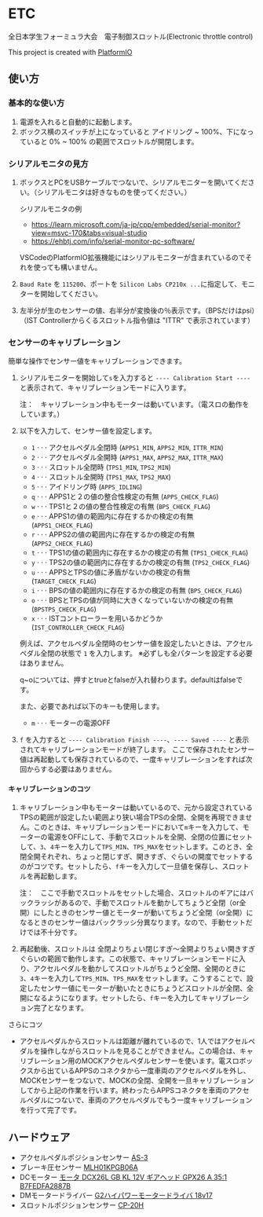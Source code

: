 # ETC
全日本学生フォーミュラ大会　電子制御スロットル(Electronic throttle control)

This project is created with [PlatformIO](https://platformio.org/)


## 使い方
### 基本的な使い方
1. 電源を入れると自動的に起動します。
1. ボックス横のスイッチが上になっていると アイドリング ~ 100%、下になっていると 0% ~ 100% の範囲でスロットルが開閉します。

### シリアルモニタの見方
1. ボックスとPCをUSBケーブルでつないで、シリアルモニターを開いてください。（シリアルモニタは好きなものを使ってください。）

    シリアルモニタの例
    * https://learn.microsoft.com/ja-jp/cpp/embedded/serial-monitor?view=msvc-170&tabs=visual-studio
    * https://ehbtj.com/info/serial-monitor-pc-software/
    
    VSCodeのPlatformIO拡張機能にはシリアルモニターが含まれているのでそれを使っても構いません。
1. `Baud Rate` を `115200`、ポートを `Silicon Labs CP210x ...`に指定して、モニターを開始してください。 
1. 左半分が生のセンサーの値、右半分が変換後の％表示です。（BPSだけはpsi）（IST Controllerからくるスロットル指令値は "ITTR" で表示されています）

### センサーのキャリブレーション
簡単な操作でセンサー値をキャリブレーションできます。
1. シリアルモニターを開始して`s`を入力すると `---- Calibration Start ----` と表示されて、キャリブレーションモードに入ります。

    注：　キャリブレーション中もモーターは動いています。（電スロの動作をしています。）

1. 以下を入力して、センサー値を設定します。
    * `1` $\cdot\cdot\cdot$ アクセルペダル全閉時 (`APPS1_MIN`, `APPS2_MIN`, `ITTR_MIN`)
    * `2` $\cdot\cdot\cdot$ アクセルペダル全開時 (`APPS1_MAX`, `APPS2_MAX`, `ITTR_MAX`)
    * `3` $\cdot\cdot\cdot$ スロットル全閉時 (`TPS1_MIN`, `TPS2_MIN`)
    * `4` $\cdot\cdot\cdot$ スロットル全開時 (`TPS1_MAX`, `TPS2_MAX`)
    * `5` $\cdot\cdot\cdot$ アイドリング時 (`APPS_IDLING`)
    * `q` $\cdot\cdot\cdot$ APPS1と２の値の整合性検定の有無 (`APPS_CHECK_FLAG`)
    * `w` $\cdot\cdot\cdot$ TPS1と２の値の整合性検定の有無 (`BPS_CHECK_FLAG`)
    * `e` $\cdot\cdot\cdot$ APPS1の値の範囲内に存在するかの検定の有無 (`APPS1_CHECK_FLAG`)
    * `r` $\cdot\cdot\cdot$ APPS2の値の範囲内に存在するかの検定の有無 (`APPS2_CHECK_FLAG`)
    * `t` $\cdot\cdot\cdot$ TPS1の値の範囲内に存在するかの検定の有無 (`TPS1_CHECK_FLAG`)
    * `y` $\cdot\cdot\cdot$ TPS2の値の範囲内に存在するかの検定の有無 (`TPS2_CHECK_FLAG`)
    * `u` $\cdot\cdot\cdot$ APPSとTPSの値に矛盾がないかの検定の有無 (`TARGET_CHECK_FLAG`)
    * `i` $\cdot\cdot\cdot$ BPSの値の範囲内に存在するかの検定の有無 (`BPS_CHECK_FLAG`)
    * `o` $\cdot\cdot\cdot$ BPSとTPSの値が同時に大きくなっていないかの検定の有無 (`BPSTPS_CHECK_FLAG`)
    * `x` $\cdot\cdot\cdot$ ISTコントローラーを用いるかどうか (`IST_CONTROLLER_CHECK_FLAG`)
    
    例えば、アクセルペダル全閉時のセンサー値を設定したいときは、アクセルペダル全閉の状態で `1` を入力します。
    ※必ずしも全パターンを設定する必要はありません。
    
    q~oについては、押すとtrueとfalseが入れ替わります。defaultはfalseです。
    
    また、必要であれば以下のキーも使用します。
    * `m` $\cdot\cdot\cdot$ モーターの電源OFF
1. `f` を入力すると `---- Calibration Finish ----`、`---- Saved ----` と表示されてキャリブレーションモードが終了します。
    ここで保存されたセンサー値は再起動しても保存されているので、一度キャリブレーションをすれば次回からする必要はありません。

#### キャリブレーションのコツ
1. キャリブレーション中もモーターは動いているので、元から設定されているTPSの範囲が設定したい範囲より狭い場合TPSの全閉、全開を再現できません。このときは、キャリブレーションモードにおいて`m`キーを入力して、モーターの電源をOFFにして、手動でスロットルを全開、全閉の位置にセットして、`3`、`4`キーを入力して`TPS_MIN`、`TPS_MAX`をセットします。このとき、全閉全開それぞれ、ちょっと閉じすぎ、開きすぎ、ぐらいの開度でセットするのがコツです。セットしたら、`f`キーを入力して一旦値を保存し、スロットルを再起動します。
    
    注：　ここで手動でスロットルをセットした場合、スロットルのギアにはバックラッシがあるので、手動でスロットルを動かしてちょうど全閉（or全開）にしたときのセンサー値とモーターが動いてちょうど全閉（or全開）になるときのセンサー値はバックラッシ分異なります。なので、手動セットだけでは不十分です。

1. 再起動後、スロットルは 全閉よりちょい閉じすぎ～全開よりちょい開きすぎ ぐらいの範囲で動作します。この状態で、キャリブレーションモードに入り、アクセルペダルを動かしてスロットルがちょうど全閉、全開のときに`3`、`4`キーを入力して`TPS_MIN`、`TPS_MAX`をセットします。こうすることで、設定したセンサー値にモーターが動いたときにちょうどスロットルが全閉、全開になるようになります。セットしたら、`f`キーを入力してキャリブレーション完了となります。

さらにコツ

* アクセルペダルからスロットルは距離が離れているので、1人ではアクセルペダルを操作しながらスロットルを見ることができません。この場合は、キャリブレーション用のMOCKアクセルペダルセンサーを使います。電スロボックスから出ているAPPSのコネクタから一度車両のアクセルペダルを外し、MOCKセンサーをつないで、MOCKの全閉、全開を一旦キャリブレーションしてから上記の作業を行います。終わったらAPPSコネクタを車両のアクセルペダルにつないで、車両のアクセルペダルでもう一度キャリブレーションを行って完了です。


## ハードウェア
- アクセルペダルポジションセンサー [AS-3](https://www.ipros.jp/product/detail/2000527534/)
- ブレーキ圧センサー [MLH01KPGB06A](https://sps.honeywell.com/jp/ja/products/advanced-sensing-technologies/industrial-sensing/industrial-sensors/industrial-pressure-sensors/mlh-series)
- DCモーター [モータ DCX26L GB KL 12V ギアヘッド GPX26 A 35:1 B7FEDFA2887B](https://www.maxongroup.co.jp/maxon/view/configurator?from=%2Fmaxon%2Fview%2Fcontent%2Fcart&configId=B7FEDFA2887B)
- DMモータードライバー [G2ハイパワーモータードライバ 18v17](https://www.pololu.com/product/2991)
- スロットルポジションセンサー [CP-20H](https://www.midori.co.jp/products/potentiometer/angle_sensor/orange_pot/cp-20h)


